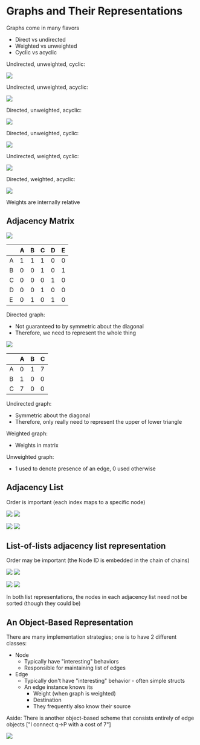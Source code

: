 # Graphs and Their Representations

Graphs come in many flavors

* Direct vs undirected
* Weighted vs unweighted
* Cyclic vs acyclic

Undirected, unweighted, cyclic:

![](../images/undirected_unweighted_cyclic_graph.svg)

Undirected, unweighted, acyclic:

![](../images/undirected_unweighted_acyclic_graph.svg)

Directed, unweighted, acyclic:

![](../images/directed_unweighted_acyclic_graph.svg)

Directed, unweighted, cyclic:

![](../images/directed_unweighted_acyclic_graph_2.svg)

Undirected, weighted, cyclic:

![](../images/undirected_weighted_cyclic_graph.svg)

Directed, weighted, acyclic:

![](../images/directed_weighted_acyclic_graph.svg)

Weights are internally relative

## Adjacency Matrix

![](../images/adjacency_matrix_list_graph.svg)

|     | A   | B   | C   | D   | E   |
| --- | --- | --- | --- | --- | --- |
| A   | 1   | 1   | 1   | 0   | 0   |
| B   | 0   | 0   | 1   | 0   | 1   |
| C   | 0   | 0   | 0   | 1   | 0   |
| D   | 0   | 0   | 1   | 0   | 0   |
| E   | 0   | 1   | 0   | 1   | 0   |

Directed graph:

* Not guaranteed to by symmetric about the diagonal
* Therefore, we need to represent the whole thing

![](../images/adjacency_matrix_list_graph_2.svg)

|     | A   | B   | C   |
| --- | --- | --- | --- |
| A   | 0   | 1   | 7   |
| B   | 1   | 0   | 0   |
| C   | 7   | 0   | 0   |

Undirected graph:

* Symmetric about the diagonal
* Therefore, only really need to represent the upper of lower triangle

Weighted graph:

* Weights in matrix

Unweighted graph:
* 1 used to denote presence of an edge, 0 used otherwise

## Adjacency List

Order is important (each index maps to a specific node)

![](../images/adjacency_matrix_list_graph.svg)
![](../images/directed_graph_adjacency_list.svg)

![](../images/adjacency_matrix_list_graph_2.svg)
![](../images/undirected_graph_adjacency_list.svg)

## List-of-lists adjacency list representation

Order may be important (the Node ID is embedded in the chain of chains)

![](../images/adjacency_matrix_list_graph.svg)
![](../images/directed_graph_adjacency_list_of_lists.svg)

![](../images/adjacency_matrix_list_graph_2.svg)
![](../images/undirected_graph_adjacency_list_of_lists.svg)

In both list representations, the nodes in each adjacency list need not be sorted (though they could be)

## An Object-Based Representation

There are many implementation strategies; one is to have 2 different classes:

* Node
    * Typically have "interesting" behaviors
    * Responsible for maintaining list of edges
* Edge
    * Typically don't have "interesting" behavior - often simple structs
    * An edge instance knows its
        * Weight (when graph is weighted)
        * Destination
        * They frequently also know their source

Aside: There is another object-based scheme that consists entirely of edge objects ["I connect q->P with a cost of 7"]

![](../images/edge_based_graph.svg)